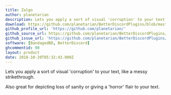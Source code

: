 ```yaml
---
title: Zalgo
author: planetarian
description: Lets you apply a sort of visual 'corruption' to your text, like a messy strikethrough.
download: https://github.com/planetarian/BetterDiscordPlugins/blob/master/Zalgo.plugin.js
github_profile_url: 'https://github.com/planetarian/'
github_source_url: https://github.com/planetarian/BetterDiscordPlugins/blob/master/Zalgo.plugin.js
github_issue_url: 'https://github.com/planetarian/BetterDiscordPlugins/issues'
software: [BandagedBD, BetterDiscord]
ghcommentid: 90
layout: product
date: 2018-10-20T05:32:43.000Z
---
```

Lets you apply a sort of visual 'corruption' to your text, like a messy strikethrough.

  Also great for depicting loss of sanity or giving a 'horror' flair to your
  text.